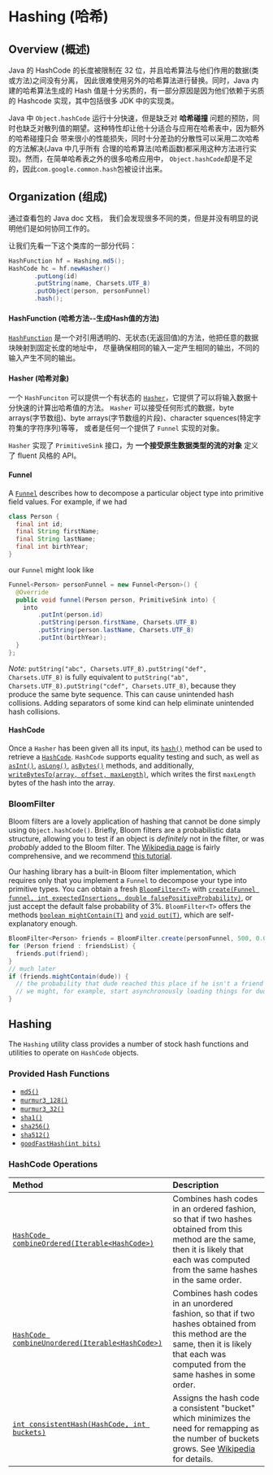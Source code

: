 # Hashing (哈希)

## Overview (概述)

Java 的 HashCode 的长度被限制在 32 位，并且哈希算法与他们作用的数据(类或方法)之间没有分离，
因此很难使用另外的哈希算法进行替换。同时，Java 内建的哈希算法生成的 Hash 值是十分劣质的，有一部分原因是因为他们依赖于劣质的 Hashcode 实现，其中包括很多 JDK 中的实现类。

Java 中 `Object.hashCode` 运行十分快速，但是缺乏对 **哈希碰撞** 问题的预防，同时也缺乏对散列值的期望。这种特性却让他十分适合与应用在哈希表中，因为额外的哈希碰撞只会
带来很小的性能损失，同时十分差劲的分散性可以采用二次哈希的方法解决(Java 中几乎所有
合理的哈希算法(哈希函数)都采用这种方法进行实现)。然而，在简单哈希表之外的很多哈希应用中，
`Object.hashCode`却是不足的，因此`com.google.common.hash`包被设计出来。

## Organization (组成)

通过查看包的 Java doc 文档， 我们会发现很多不同的类，但是并没有明显的说明他们是如何协同工作的。

让我们先看一下这个类库的一部分代码：

``` java
HashFunction hf = Hashing.md5();
HashCode hc = hf.newHasher()
       .putLong(id)
       .putString(name, Charsets.UTF_8)
       .putObject(person, personFunnel)
       .hash();
```

#### HashFunction (哈希方法--生成Hash值的方法)

[`HashFunction`] 是一个对引用透明的、无状态(无返回值)的方法，他把任意的数据块映射到固定长度的地址中，
尽量确保相同的输入一定产生相同的输出，不同的输入产生不同的输出。 

#### Hasher (哈希对象)

一个 `HashFunciton` 可以提供一个有状态的 [`Hasher`]，它提供了可以将输入数据十分快速的计算出哈希值的方法。
`Hasher` 可以接受任何形式的数据，byte arrays(字节数组)、byte arrays(字节数组的片段)、character squences(特定字符集的字符序列)等等，
或者是任何一个提供了 `Funnel` 实现的对象。

`Hasher` 实现了 `PrimitiveSink` 接口，为 **一个接受原生数据类型的流的对象** 定义了 fluent 风格的 API。

#### Funnel

A [`Funnel`] describes how to decompose a particular object type into primitive
field values. For example, if we had

``` java
class Person {
  final int id;
  final String firstName;
  final String lastName;
  final int birthYear;
}
```

our `Funnel` might look like

``` java
Funnel<Person> personFunnel = new Funnel<Person>() {
  @Override
  public void funnel(Person person, PrimitiveSink into) {
    into
        .putInt(person.id)
        .putString(person.firstName, Charsets.UTF_8)
        .putString(person.lastName, Charsets.UTF_8)
        .putInt(birthYear);
  }
};
```

_Note:_ `putString("abc", Charsets.UTF_8).putString("def", Charsets.UTF_8)` is
fully equivalent to `putString("ab", Charsets.UTF_8).putString("cdef",
Charsets.UTF_8)`, because they produce the same byte sequence. This can cause
unintended hash collisions. Adding separators of some kind can help eliminate
unintended hash collisions.

#### HashCode

Once a `Hasher` has been given all its input, its [`hash()`] method can be used
to retrieve a [`HashCode`]. `HashCode` supports equality testing and such, as
well as [`asInt()`], [`asLong()`], [`asBytes()`] methods, and additionally,
[`writeBytesTo(array, offset, maxLength)`], which writes the first `maxLength`
bytes of the hash into the array.

### BloomFilter

Bloom filters are a lovely application of hashing that cannot be done simply
using `Object.hashCode()`. Briefly, Bloom filters are a probabilistic data
structure, allowing you to test if an object is _definitely_ not in the filter,
or was _probably_ added to the Bloom filter. The [Wikipedia
page](http://en.wikipedia.org/wiki/Bloom_filter) is fairly comprehensive, and we
recommend [this tutorial](http://llimllib.github.com/bloomfilter-tutorial/).

Our hashing library has a built-in Bloom filter implementation, which requires
only that you implement a `Funnel` to decompose your type into primitive types.
You can obtain a fresh [`BloomFilter<T>`] with [`create(Funnel funnel, int
expectedInsertions, double falsePositiveProbability)`], or just accept the
default false probability of 3%. `BloomFilter<T>` offers the methods [`boolean
mightContain(T)`] and [`void put(T)`], which are self-explanatory enough.

``` java
BloomFilter<Person> friends = BloomFilter.create(personFunnel, 500, 0.01);
for (Person friend : friendsList) {
  friends.put(friend);
}
// much later
if (friends.mightContain(dude)) {
  // the probability that dude reached this place if he isn't a friend is 1%
  // we might, for example, start asynchronously loading things for dude while we do a more expensive exact check
}
```

## Hashing

The `Hashing` utility class provides a number of stock hash functions and
utilities to operate on `HashCode` objects.

### Provided Hash Functions

*   [`md5()`]
*   [`murmur3_128()`]
*   [`murmur3_32()`]
*   [`sha1()`]
*   [`sha256()`]
*   [`sha512()`]
*   [`goodFastHash(int bits)`]

### HashCode Operations

Method                                            | Description
:------------------------------------------------ | :----------
[`HashCode combineOrdered(Iterable<HashCode>)`]   | Combines hash codes in an ordered fashion, so that if two hashes obtained from this method are the same, then it is likely that each was computed from the same hashes in the same order.
[`HashCode combineUnordered(Iterable<HashCode>)`] | Combines hash codes in an unordered fashion, so that if two hashes obtained from this method are the same, then it is likely that each was computed from the same hashes in some order.
[`int consistentHash(HashCode, int buckets)`]     | Assigns the hash code a consistent "bucket" which minimizes the need for remapping as the number of buckets grows. See [Wikipedia](http://en.wikipedia.org/wiki/Consistent_hashing) for details.

[`com.google.common.hash`]: http://google.github.io/guava/releases/snapshot/api/docs/com/google/common/hash/package-summary.html
[`HashFunction`]: http://google.github.io/guava/releases/snapshot/api/docs/com/google/common/hash/HashFunction.html
[`Hasher`]: http://google.github.io/guava/releases/snapshot/api/docs/com/google/common/hash/Hasher.html
[`Funnel`]: http://google.github.io/guava/releases/snapshot/api/docs/com/google/common/hash/Funnel.html
[`hash()`]: http://google.github.io/guava/releases/snapshot/api/docs/com/google/common/hash/Hasher.html#hash--
[`HashCode`]: http://google.github.io/guava/releases/snapshot/api/docs/com/google/common/hash/HashCode.html
[`asInt()`]: http://google.github.io/guava/releases/snapshot/api/docs/com/google/common/hash/HashCode.html#asInt--
[`asLong()`]: http://google.github.io/guava/releases/snapshot/api/docs/com/google/common/hash/HashCode.html#asLong--
[`asBytes()`]: http://google.github.io/guava/releases/snapshot/api/docs/com/google/common/hash/HashCode.html#asBytes--
[`writeBytesTo(array, offset, maxLength)`]: http://google.github.io/guava/releases/snapshot/api/docs/com/google/common/hash/HashCode.html#writeBytesTo-byte[]-int-int-
[`BloomFilter<T>`]: http://google.github.io/guava/releases/snapshot/api/docs/com/google/common/hash/BloomFilter.html
[`create(Funnel funnel, int expectedInsertions, double falsePositiveProbability)`]: http://google.github.io/guava/releases/snapshot/api/docs/com/google/common/hash/BloomFilter.html#create-com.google.common.hash.Funnel-int-double-
[`boolean mightContain(T)`]: http://google.github.io/guava/releases/snapshot/api/docs/com/google/common/hash/BloomFilter.html#mightContain-T-
[`void put(T)`]: http://google.github.io/guava/releases/snapshot/api/docs/com/google/common/hash/BloomFilter.html#put-T-
[`md5()`]: http://google.github.io/guava/releases/snapshot/api/docs/com/google/common/hash/Hashing.html#md5--
[`murmur3_128()`]: http://google.github.io/guava/releases/snapshot/api/docs/com/google/common/hash/Hashing.html#murmur3_128--
[`murmur3_32()`]: http://google.github.io/guava/releases/snapshot/api/docs/com/google/common/hash/Hashing.html#murmur3_32--
[`sha1()`]: http://google.github.io/guava/releases/snapshot/api/docs/com/google/common/hash/Hashing.html#sha1--
[`sha256()`]: http://google.github.io/guava/releases/snapshot/api/docs/com/google/common/hash/Hashing.html#sha256--
[`sha512()`]: http://google.github.io/guava/releases/snapshot/api/docs/com/google/common/hash/Hashing.html#sha512--
[`goodFastHash(int bits)`]: http://google.github.io/guava/releases/snapshot/api/docs/com/google/common/hash/Hashing.html#goodFastHash-int-
[`HashCode combineOrdered(Iterable<HashCode>)`]: http://google.github.io/guava/releases/snapshot/api/docs/com/google/common/hash/Hashing.html#combineOrdered-java.lang.Iterable-
[`HashCode combineUnordered(Iterable<HashCode>)`]: http://google.github.io/guava/releases/snapshot/api/docs/com/google/common/hash/Hashing.html#combineUnordered-java.lang.Iterable-
[`int consistentHash(HashCode, int buckets)`]: http://google.github.io/guava/releases/snapshot/api/docs/com/google/common/hash/Hashing.html#consistentHash-com.google.common.hash.HashCode-int-
